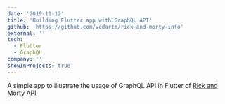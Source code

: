 ```yaml
---
date: '2019-11-12'
title: 'Building Flutter app with GraphQL API'
github: 'https://github.com/vedartm/rick-and-morty-info'
external: ''
tech:
  - Flutter
  - GraphQL
company: ''
showInProjects: true
---
```


A simple app to illustrate the usage of GraphQL API in Flutter of [Rick and Morty API](https://rickandmortyapi.com/)
